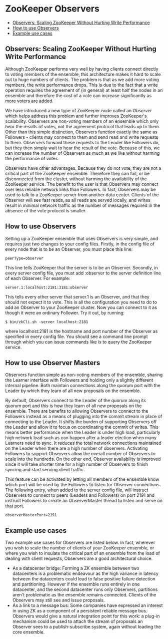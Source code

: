 <!--
Copyright 2002-2004 The Apache Software Foundation

Licensed under the Apache License, Version 2.0 (the "License");
you may not use this file except in compliance with the License.
You may obtain a copy of the License at

http://www.apache.org/licenses/LICENSE-2.0

Unless required by applicable law or agreed to in writing, software
distributed under the License is distributed on an "AS IS" BASIS,
WITHOUT WARRANTIES OR CONDITIONS OF ANY KIND, either express or implied.
See the License for the specific language governing permissions and
limitations under the License.
//-->

# ZooKeeper Observers

* [Observers: Scaling ZooKeeper Without Hurting Write Performance](#ch_Introduction)
* [How to use Observers](#sc_UsingObservers)
* [Example use cases](#ch_UseCases)

<a name="ch_Introduction"></a>

## Observers: Scaling ZooKeeper Without Hurting Write Performance

Although ZooKeeper performs very well by having clients connect directly
to voting members of the ensemble, this architecture makes it hard to
scale out to huge numbers of clients. The problem is that as we add more
voting members, the write performance drops. This is due to the fact that
a write operation requires the agreement of (in general) at least half the
nodes in an ensemble and therefore the cost of a vote can increase
significantly as more voters are added.

We have introduced a new type of ZooKeeper node called
an _Observer_ which helps address this problem and
further improves ZooKeeper's scalability. Observers are non-voting members
of an ensemble which only hear the results of votes, not the agreement
protocol that leads up to them. Other than this simple distinction,
Observers function exactly the same as Followers - clients may connect to
them and send read and write requests to them. Observers forward these
requests to the Leader like Followers do, but they then simply wait to
hear the result of the vote. Because of this, we can increase the number
of Observers as much as we like without harming the performance of votes.

Observers have other advantages. Because they do not vote, they are not a
critical part of the ZooKeeper ensemble. Therefore they can fail, or be
disconnected from the cluster, without harming the availability of the
ZooKeeper service. The benefit to the user is that Observers may connect
over less reliable network links than Followers. In fact, Observers may be
used to talk to a ZooKeeper server from another data center. Clients of
the Observer will see fast reads, as all reads are served locally, and
writes result in minimal network traffic as the number of messages
required in the absence of the vote protocol is smaller.

<a name="sc_UsingObservers"></a>

## How to use Observers

Setting up a ZooKeeper ensemble that uses Observers is very simple,
and requires just two changes to your config files. Firstly, in the config
file of every node that is to be an Observer, you must place this line:

    peerType=observer

This line tells ZooKeeper that the server is to be an Observer. Secondly,
in every server config file, you must add :observer to the server
definition line of each Observer. For example:

    server.1:localhost:2181:3181:observer

This tells every other server that server.1 is an Observer, and that they
should not expect it to vote. This is all the configuration you need to do
to add an Observer to your ZooKeeper cluster. Now you can connect to it as
though it were an ordinary Follower. Try it out, by running:

    $ bin/zkCli.sh -server localhost:2181

where localhost:2181 is the hostname and port number of the Observer as
specified in every config file. You should see a command line prompt
through which you can issue commands like _ls_ to query
the ZooKeeper service.

<a name="ch_ObserverMasters"></a>

## How to use Observer Masters

Observers function simple as non-voting members of the ensemble, sharing
the Learner interface with Followers and holding only a slightly different
internal pipeline. Both maintain connections along the quorum port with the
Leader by which they learn of all new proposals on the ensemble.

By default, Observers connect to the Leader of the quorum along its
quorum port and this is how they learn of all new proposals on the
ensemble. There are benefits to allowing Observers to connect to the
Followers instead as a means of plugging into the commit stream in place
of connecting to the Leader. It shifts the burden of supporting Observers
off the Leader and allow it to focus on coordinating the commit of writes.
This means better performance when the Leader is under high load,
particularly high network load such as can happen after a leader election
when many Learners need to sync. It reduces the total network connections
maintained on the Leader when there are a high number of observers.
Activating Followers to support Observers allow the overall number of
Observers to scale into the hundreds. On the other end, Observer
availability is improved since it will take shorter time for a high
number of Observers to finish syncing and start serving client traffic.

This feature can be activated by letting all members of the ensemble know
which port will be used by the Followers to listen for Observer
connections. The following entry, when added to the server config file,
will instruct Observers to connect to peers (Leaders and Followers) on
port 2191 and instruct Followers to create an ObserverMaster thread to
listen and serve on that port.

    observerMasterPort=2191
<a name="ch_UseCases"></a>

## Example use cases

Two example use cases for Observers are listed below. In fact, wherever
you wish to scale the number of clients of your ZooKeeper ensemble, or
where you wish to insulate the critical part of an ensemble from the load
of dealing with client requests, Observers are a good architectural
choice.

* As a datacenter bridge: Forming a ZK ensemble between two
  datacenters is a problematic endeavour as the high variance in latency
  between the datacenters could lead to false positive failure detection
  and partitioning. However if the ensemble runs entirely in one
  datacenter, and the second datacenter runs only Observers, partitions
  aren't problematic as the ensemble remains connected. Clients of the
  Observers may still see and issue proposals.
* As a link to a message bus: Some companies have expressed an
  interest in using ZK as a component of a persistent reliable message
  bus. Observers would give a natural integration point for this work: a
  plug-in mechanism could be used to attach the stream of proposals an
  Observer sees to a publish-subscribe system, again without loading the
  core ensemble.
